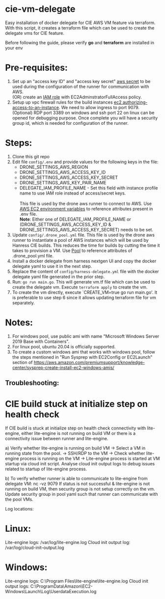 # cie-vm-delegate
Easy installation of docker delegate for CIE AWS VM feature via terraform. With this script, it creates a terraform file which can be used to create the delegate vms for CIE feature.

Before following the guide, please verify **go** and **terraform** are installed in your env 

# Pre-requisites:
1. Set up an "access key ID" and "access key secret" [aws secret](https://docs.aws.amazon.com/IAM/latest/UserGuide/id_credentials_access-keys.html#Using_CreateAccessKey) to be used during the configuration of the runner for communication with AWS. <br />
   (OR) create an [IAM role](https://docs.aws.amazon.com/AWSEC2/latest/UserGuide/iam-roles-for-amazon-ec2.html#create-iam-role) with EC2AdminstratorFullAccess policy.
3. Setup up vpc firewall rules for the build instances [ec2 authorizing-access-to-an-instance](https://docs.aws.amazon.com/AWSEC2/latest/UserGuide/authorizing-access-to-an-instance.html). We need to allow ingress to port 9079. (Optional) RDP port 3389 on windows and ssh port 22 on linux can be opened for debugging purpose. Once complete you will have a security group id, which is needed for configuration of the runner.


# Steps:
1. Clone this git repo 
2. Edit file `config/.env` and provide values for the following keys in the file:
    * DRONE_SETTINGS_AWS_REGION
    * DRONE_SETTINGS_AWS_ACCESS_KEY_ID
    * DRONE_SETTINGS_AWS_ACCESS_KEY_SECRET
    * DRONE_SETTINGS_AWS_KEY_PAIR_NAME
    * DELEGATE_IAM_PROFILE_NAME - Set this field with instance profile name to use IAM role instead of access/secret keys. <br /> <br />
This file is used by the drone aws runner to connect to AWS. Use [AWS EC2 environment variables](https://docs.drone.io/runner/aws/installation/#aws-ec2-environment-variables) to reference attributes present in .env file. <br /> 
**Note**: Either one of DELEGATE_IAM_PROFILE_NAME or (DRONE_SETTINGS_AWS_ACCESS_KEY_ID & DRONE_SETTINGS_AWS_ACCESS_KEY_SECRET) needs to be set. <br />
3. Update `config/.drone_pool.yml` file. This file is used by the drone aws runner to instantiate a pool of AWS instances which will be used by Hanress CIE builds. This reduces the time for builds by cutting the time it takes to provision a VM. Use [Pool](https://docs.drone.io/runner/aws/configuration/pool/) to reference attributes of .drone_pool.yml file. 
4. Install a docker delegate from harness nextgen UI and copy the docker delegate yaml to use it in the next step.
5. Replace the content of `config/harness-delegate.yml` file with the docker delegate yaml file generated in the prior step.
6. Run: `go run main.go`. This will generate vm.tf file which can be used to create the delegate vm. Execute `terraform apply` to create the vm. 
7. To create the vm directly, execute `CREATE_VM=true go run main.go'. It is preferable to use step 6 since it allows updating terraform file for vm separately.

# Notes:
1. For windows pool, use public ami with name "Microsoft Windows Server 2019 Base with Containers".
2. For linux pool, ubuntu 20.04 is officially supported.
3. To create a custom windows ami that works with windows pool, follow the steps mentioned in "Run Sysprep with EC2Config or EC2Launch" section of  https://aws.amazon.com/premiumsupport/knowledge-center/sysprep-create-install-ec2-windows-amis/

## Troubleshooting:

# CIE build stuck at initialize step on health check
If CIE build is stuck at initialize step on health check connectivity with lite-engine, either lite-engine is not running on build VM or there is a connectivity issue between runner and lite-engine.

a) Verify whether lite-engine is running on build VM
    -> Select a VM in running state from the pool.
    -> SSH/RDP to the VM
    -> Check whether lite-engine process is running on the VM
    -> Lite-engine process is started at VM startup via cloud init script. Analyse cloud init output logs to debug issues related to startup of lite-engine process.

b) To verify whether runner is able to communicate to lite-engine from delegate VM:
    nc -vz <build-vm-ip> 9079
If status is not successful & lite-engine is not running on build VM, then security group is not setup correctly on the vm. Update security group in pool yaml such that runner can communicate with the pool VMs.

Log locations:

# Linux:
Lite-engine logs:       /var/log/lite-engine.log
Cloud init output log:  /var/log/cloud-init-output.log

# Windows:
Lite-engine logs:       C:\Program Files\lite-engine\lite-engine.log
Cloud init output logs: C:\ProgramData\Amazon\EC2-Windows\Launch\Log\UserdataExecution.log
